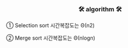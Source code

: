 # <h3 align="center"><b>🛠  algorithm  🛠</b></h3>
<p>① Selection sort
시간복잡도는  Θ(n2)</p>

<p>② Merge sort      
시간복잡도는  Θ(nlogn) </p>
